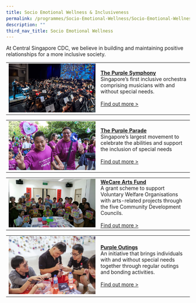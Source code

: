 ```yaml
---
title: Socio Emotional Wellness & Inclusiveness
permalink: /programmes/Socio-Emotional-Wellness/Socio-Emotional-Wellness-Inclusiveness
description: ""
third_nav_title: Socio Emotional Wellness
---
```

At Central Singapore CDC, we believe in building and maintaining positive relationships for a more inclusive society.

<table border="0" width="100%">
	<tr>
		<td width="50%">
			<img src="/images/Programmes/tps-main.jpg">
		</td>
		<td width="50%">
			<a href="/programmes/Wellness-and-Sustainability/silver-homes"><b>The Purple Symphony</b></a><br>
Singapore’s first inclusive orchestra comprising musicians with and without special needs.
			<br><br><a href="/programmes/Wellness-and-Sustainability/silver-homes">Find out more ></a>
		</td>
	</tr>
</table>

<table border="0" width="100%">
	<tr>
		<td width="50%">
			<img src="/images/Programmes/purple-parade-main-image43b225c81b0c43559ef1dc15cbcee737.jpg">
		</td>
		<td width="50%">
			<a href="/programmes/Wellness-and-Sustainability/silver-homes"><b>The Purple Parade</b></a><br>
Singapore’s largest movement to celebrate the abilities and support the inclusion of special needs
			<br><br><a href="/programmes/Wellness-and-Sustainability/silver-homes">Find out more ></a>
		</td>
	</tr>
</table>

<table border="0" width="100%">
	<tr>
		<td width="50%">
			<img src="/images/Programmes/5c2d0c2b-7e49-4877-9f6c-54aacd57718a_wecare-art-fund-main-pic.jpg">
		</td>
		<td width="50%">
			<a href="/programmes/Wellness-and-Sustainability/silver-homes"><b>WeCare Arts Fund</b></a><br>
A grant scheme to support Voluntary Welfare Organisations with arts-related projects through the five Community Development Councils.
			<br><br><a href="/programmes/Wellness-and-Sustainability/silver-homes">Find out more ></a>
		</td>
	</tr>
</table>

<table border="0" width="100%">
	<tr>
		<td width="50%">
			<img src="/images/Programmes/purple-outings-2.jpg">
		</td>
		<td width="50%">
			<a href="/programmes/Wellness-and-Sustainability/silver-homes"><b>Purple Outings</b></a><br>
An initiative that brings individuals with and without special needs together through regular outings and bonding activities.
			<br><br><a href="/programmes/Wellness-and-Sustainability/silver-homes">Find out more ></a>
		</td>
	</tr>
</table>
